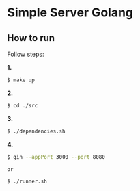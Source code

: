 # Simple Server Golang


## How to run
Follow steps:

**1.**
```sh
$ make up
```

**2.**
```sh
$ cd ./src
```

**3.**
```sh
$ ./dependencies.sh
```

**4.**
```sh
$ gin --appPort 3000 --port 8080

or

$ ./runner.sh
```